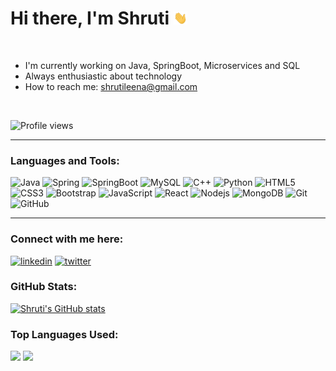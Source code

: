 
# Hi there, I'm Shruti <img src="https://github.com/shrutileena/shrutileena/blob/master/assets/hi.gif" width="22px">

<br>

- I'm currently working on Java, SpringBoot, Microservices and SQL
- Always enthusiastic about technology
- How to reach me: shrutileena@gmail.com

<br />

![Profile views](https://komarev.com/ghpvc/?username=shrutileena)

---

### Languages and Tools:

![Java](https://img.shields.io/badge/-Java-black?style=flat-square&logo=java)
![Spring](https://img.shields.io/badge/-black?style=flat-square&logo=spring)
![SpringBoot](https://img.shields.io/badge/-black?style=flat-square&logo=springboot)
![MySQL](https://img.shields.io/badge/-MySQL-black?style=flat-square&logo=mysql)
![C++](https://img.shields.io/badge/-C++-00599C?style=flat-square&logo=c)
![Python](https://img.shields.io/badge/-Python-black?style=flat-square&logo=python)
![HTML5](https://img.shields.io/badge/-HTML5-E34F26?style=flat-square&logo=html5&logoColor=white)
![CSS3](https://img.shields.io/badge/-CSS3-1572B6?style=flat-square&logo=css3)
![Bootstrap](https://img.shields.io/badge/-Bootstrap-563D7C?style=flat-square&logo=bootstrap)
![JavaScript](https://img.shields.io/badge/-JavaScript-black?style=flat-square&logo=javascript)
![React](https://img.shields.io/badge/-React-black?style=flat-square&logo=react)
![Nodejs](https://img.shields.io/badge/-Nodejs-black?style=flat-square&logo=Node.js)
![MongoDB](https://img.shields.io/badge/-MongoDB-black?style=flat-square&logo=mongodb)
![Git](https://img.shields.io/badge/-Git-black?style=flat-square&logo=git)
![GitHub](https://img.shields.io/badge/-GitHub-181717?style=flat-square&logo=github)

---

### Connect with me here:

<!-- [<img src='https://img.shields.io/badge/GitHub-100000?style=for-the-badge&logo=github&logoColor=white' alt='github' height='40'>](https://github.com/shrutileena)  -->
[<img src='https://img.shields.io/badge/LinkedIn-0077B5?style=for-the-badge&logo=linkedin&logoColor=white' alt='linkedin' height='20'>](https://www.linkedin.com/in/shrutiaga/) [<img src='https://img.shields.io/badge/Twitter-1DA1F2?style=for-the-badge&logo=twitter&logoColor=white' alt='twitter' height='20'>](https://twitter.com/shruaga19)


### GitHub Stats:
[![Shruti's GitHub stats](https://github-readme-stats.vercel.app/api?username=shrutileena)](https://github.com/shrutileena/github-readme-stats)

###  Top Languages Used:
![](https://github-profile-summary-cards.vercel.app/api/cards/repos-per-language?username=shrutileena&theme=nord_dark)
![](https://github-profile-summary-cards.vercel.app/api/cards/most-commit-language?username=shrutileena&theme=nord_dark)
<!-- ![](https://github-readme-stats.vercel.app/api?username=shrutileena&show_icons=true&count_private=true&theme=dark) -->
<!--->

<!-- ### Can connect with me:

[<img align="left" alt="shrutileena | LinkedIn" width="22px" src="https://cdn.jsdelivr.net/npm/simple-icons@v3/icons/linkedin.svg" />][linkedin]

[linkedin]: https://www.linkedin.com/in/shruti-agarwal-7a024b157/ -->
